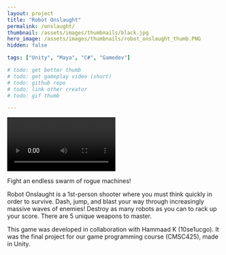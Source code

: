 ```yaml
---
layout: project
title: "Robot Onslaught"
permalink: /onslaught/
thumbnail: /assets/images/thumbnails/black.jpg
hero_image: /assets/images/thumbnails/robot_onslaught_thumb.PNG
hidden: false

tags: ["Unity", "Maya", "C#", "Gamedev"]

# todo: get better thumb
# todo: get gameplay video (short)
# todo: github repo
# todo: link other creator
# todo: gif thumb

---
```


<video width="50%" controls name="media">
  <source type="video/mp4" src="/assets/videos/LightSnakesDemo.mp4">
Your browser does not support the video tag.
</video>

Fight an endless swarm of rogue machines! 

Robot Onslaught is a 1st-person shooter where you must think quickly in order to survive. Dash, jump, and blast your way through increasingly massive waves of enemies! Destroy as many robots as you can to rack up your score. There are 5 unique weapons to master.

This game was developed in collaboration with Hammaad K (10se1ucgo).
It was the final project for our game programming course (CMSC425), made in Unity.